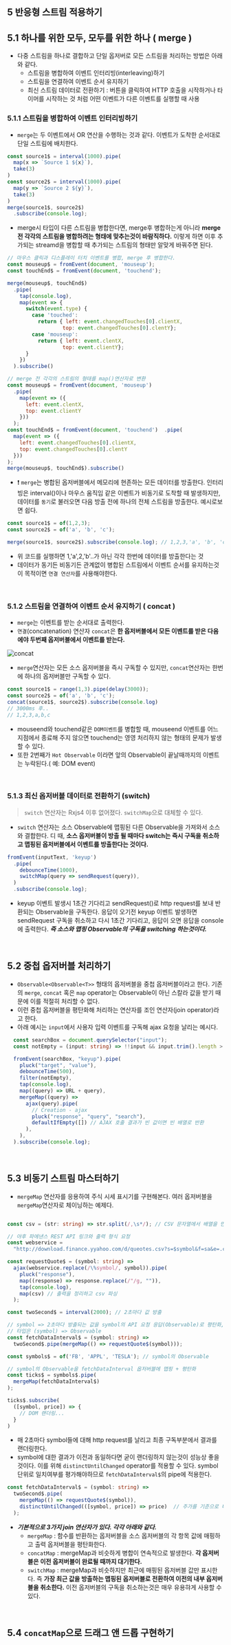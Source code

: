 ## 5 반응형 스트림 적용하기
## 5.1 하나를 위한 모두, 모두를 위한 하나 ( merge )
- 다중 스트림을 하나로 결합하고 단일 옵저버로 모든 스트림을 처리하는 방법은 아래와 같다.
  - 스트림을 병합하여 이벤트 인터리빙(interleaving)하기
  - 스트림을 연결하여 이벤트 순서 유지하기
  - 최신 스트림 데이터로 전환하기 : 버튼을 클릭하여 HTTP 호출을 시작하거나 타이머를 시작하는 것 처럼 어떤 이벤트가 다른 이벤트를 실행할 때 사용


### 5.1.1 스트림을 병합하여 이벤트 인터리빙하기
- `merge`는 두 이벤트에서 OR 연산을 수행하는 것과 같다. 이벤트가 도착한 순서대로 단일 스트림에 배치한다.
  
```js
const source1$ = interval(1000).pipe(
  map(x => `Source 1 ${x}`),
  take(3)
)
const source2$ = interval(1000).pipe(
  map(y => `Source 2 ${y}`),
  take(3)
)
merge(source1$, source2$)
  .subscribe(console.log);
```
- merge시 타입이 다른 스트림을 병합한다면, merge후 병합하는게 아니라 **merge 전 각각의 스트림을 병합하려는 형태에 맞추는것이 바람직하다.** 이렇게 하면 이후 추가되는 streamd을 병합할 때 추가되는 스트림의 형태만 알맞게 바꿔주면 된다.
```js
// 마우스 클릭과 디스플레이 터치 이벤트를 병합, merge 후 병합한다.
const mouseup$ = fromEvent(document, 'mouseup');
const touchEnd$ = fromEvent(document, 'touchend');

merge(mouseup$, touchEnd$)
  .pipe(
    tap(console.log),
    map(event => {
      switch(event.type) {
        case 'touched': 
          return { left: event.changedTouches[0].clientX,
                  top: event.changedTouches[0].clentY};
        case 'mouseup':
          return { left: event.clentX,
                  top: event.clientY};
      }
    })
  ).subscribe()
```

```js
// merge 전 각각의 스트림의 형태를 map()연산자로 변환
const mouseup$ = fromEvent(document, 'mouseup')
  .pipe(
    map(event => ({
      left: event.clentX,
      top: event.clientY
    }))
  );
const touchEnd$ = fromEvent(document, 'touchend')  .pipe(
  map(event => ({
    left: event.changedTouches[0].clientX,
    top: event.changedTouches[0].clentY
  }))
);
merge(mouseup$, touchEnd$).subscribe()
```
- ❗️ `merge`는 병합된 옵저버블에서 메모리에 현존하는 모든 데이터를 방출한다. 인터리빙은 interval()이나 마우스 움직임 같은 이벤트가 비동기로 도착할 때 발생하지만, 데이터를 `동기`로 불러오면 다음 방출 전에 하나의 전체 스트림을 방출한다. 예시로보면 쉽다.

```js
const source1$ = of(1,2,3);
const source2$ = of('a', 'b', 'c');

merge(source1$, source2$).subscribe(console.log); // 1,2,3,'a', 'b', 'c'
```
- 위 코드를 실행하면 1,'a',2,'b'..가 아닌 각각 한번에 데이터를 방출한다는 것
- 데이터가 동기든 비동기든 관계없이 병합된 스트림에서 이벤트 순서를 유지하는것이 목적이면 `연결 연산자`를 사용해야한다.

<br>

### 5.1.2 스트림을 연결하여 이벤트 순서 유지하기 ( concat )

- `merge`는 이벤트를 받는 순서대로 출력한다.
- `연결`(concatenation) 연산자 `concat`은 **한 옵저버블에서 모든 이벤트를 받은 다음에야 두번째 옵저버블에서 이벤트를 받는다.**

![concat](https://rxjs.dev/assets/images/marble-diagrams/concat.png)
- `merge`연산자는 모든 소스 옵저버블을 즉시 구독할 수 있지만, `concat`연산자는 한번에 하나의 옵저버블만 구독할 수 있다.

```js
const source1$ = range(1,3).pipe(delay(3000));
const source2$ = of('a', 'b', 'c');
concat(source1$, source2$).subscribe(console.log)
// 3000ms 후..
// 1,2,3,a,b,c
```
- mouseend와 touchend같은 `DOM이벤트`를 병합할 때, mouseend 이벤트를 어느 지점에서 종료해 주지 않으면 touchend는 영영 처리하지 않는 형태의 문제가 발생할 수 있다.
- 또한 2번째가 `Hot Observable` 이라면 앞의 Observable이 끝날때까지의 이벤트는 누락된다.( 예: DOM event)

<br>

### 5.1.3 최신 옵저버블 데이터로 전환하기 (switch)
> `switch` 연산자는 Rxjs4 이후 없어졌다. `switchMap`으로 대체할 수 있다. 
- `switch` 연산자는 소스 Observable에 맵핑된 다른 Observable을 가져와서 소스와 결합한다. 디 때, **소스 옵저버블이 방출 될 때마다 switch는 즉시 구독을 취소하고 맵핑된 옵저버블에서 이벤트를 방출한다는 것이다.**

```js
fromEvent(inputText, 'keyup')
  .pipe(
    debounceTime(1000),
    switchMap(query => sendRequest(query)),
  )
  .subscribe(console.log);
```
- keyup 이벤트 발생시 1초간 기다리고 sendRequest()로 http request를 보내 반환되는 Observable을 구독한다. 응답이 오기전 keyup 이벤트 발생하면 sendRequest 구독을 취소하고 다시 1초간 기다리고, 응답이 오면 응답을 console에 출력한다. ***즉 소스와 맵핑 Observable의 구독을 switching 하는것이다.***

<br>

## 5.2 중첩 옵저버블 처리하기
- `Observable<Observable<T>>` 형태의 옵저버블을 중첩 옵저버블이라고 한다. 기존의 `merge`, `concat` 혹은 `map` operator는 Observable이 아닌 스칼라 값을 받기 때문에 이를 적절히 처리할 수 없다.
- 이런 중첩 옵저버블을 평탄화해 처리하는 연산자를 조인 연산자(join operator)라고 한다.
- 아래 예시는 `input`에서 사용자 입력 이벤트를 구독해 ajax 요청을 날리는 예시다. 
```ts
  const searchBox = document.querySelector("input");
  const notEmpty = (input: string) => !!input && input.trim().length > 0;

  fromEvent(searchBox, "keyup").pipe(
    pluck("target", "value"),
    debounceTime(500),
    filter(notEmpty),
    tap(console.log),
    map((query) => URL + query),
    mergeMap((query) =>
      ajax(query).pipe(
        // Creation - ajax
        pluck("response", "query", "search"),
        defaultIfEmpty([]) // AJAX 호출 결과가 빈 값이면 빈 배열로 반환
      ),
    ),
  ).subscribe(console.log);
```

<br>

## 5.3 비동기 스트림 마스터하기
- `mergeMap` 연산자를 응용하여 주식 시세 표시기를 구현해본다. 여러 옵저버블을 `mergeMap`연산자로 체이닝하는 예제다.
```ts

const csv = (str: string) => str.split(/,\s*/); // CSV 문자열에서 배열을 만드는 핼퍼함수

// 야후 파에낸스 REST API 링크와 출력 형식 요청
const webservice =
  "http://download.finance.yyahoo.com/d/queotes.csv?s=$symbol&f=sa&e=.csv";

const requestQuote$ = (symbol: string) =>
  ajax(webservice.replace(/\%symbol/, symbol)).pipe(
    pluck("response"),
    map((response) => response.replace(/"/g, "")),
    tap(console.log),
    map(csv) // 출력을 정리하고 csv 파싱
  );

const twoSecond$ = interval(2000); // 2초마다 값 방출

// symbol => 2초마다 방출되는 값을 symbol의 API 요청 응답(Observable)로 평탄화, 
// 타입은 (symbol) => Observable
const fetchDataInterval$ = (symbol: string) =>
  twoSecond$.pipe(mergeMap(() => requestQuote$(symbol)));

const symbols$ = of('FB', 'APPL', 'TESLA'); // symbol의 Observable

// symbol의 Observable을 fetchDataInterval 옵저버블에 맵핑 + 평탄화
const ticks$ = symbols$.pipe(
  mergeMap(fetchDataInterval$)
);

ticks$.subscribe(
  ([symbol, price]) => {
    // DOM 랜더링...
  }
)
```

- 매 2초마다 symbol들에 대해 http request를 날리고 최종 구독부분에서 결과를 랜더링한다.
- symbol에 대한 결과가 이전과 동일하다면 굳이 랜더링하지 않는것이 성능상 좋을것이다. 이를 위해 `distinctUntilChanged` operator를 적용할 수 있다. symbol 단위로 일치여부를 평가해야하므로 `fetchDataInterval$`의 pipe에 적용한다.
```ts
const fetchDataInterval$ = (symbol: string) =>
  twoSecond$.pipe(
    mergeMap(() => requestQuote$(symbol)),
    distinctUntilChanged(([symbol, price]) => price)  // 주가를 기준으로 비교한다. 주가가 변경될때만 DOM을 갱신하게된다.
  );
```
- ***기본적으로 3가지 join 연산자가 있다. 각각 아래와 같다.***
  - `mergeMap` : 함수를 반환하는 옵저버블을 소스 옵저버블의 각 항목 값에 매핑하고 출력 옵저버블을 평탄화한다.
  - `concatMap` : mergeMap과 비슷하게 병합이 연속적으로 발생한다. **각 옵저버블은 이전 옵저버블이 완료될 때까지 대기한다.**
  - `switchMap` : mergeMap과 비슷하지만 최근에 매핑된 옵저버블 값만 표시한다. 즉 **가장 최근 값을 방출하는 맵핑된 옵저버블로 전환하여 이전의 내부 옵저버블을 취소한다.** 이전 옵저버블의 구독을 취소하는것은 매우 유용햐게 사용할 수 있다.

<br>

## 5.4 `concatMap`으로 드래그 앤 드롭 구현하기


